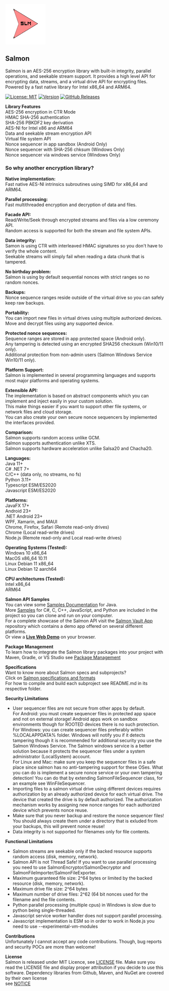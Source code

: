![alt text](https://github.com/mku11/Salmon-AES-CTR/blob/wip/common/common-res/icons/logo.png)

## Salmon

Salmon is an AES-256 encryption library with built-in integrity, parallel operations, and seekable stream support. It provides a high level API for encrypting data, streams, and a virtual drive API for encrypting files. Powered by a fast native library for Intel x86_64 and ARM64.  
  
[![License: MIT](https://img.shields.io/github/license/mku11/Salmon-AES-CTR.svg)](LICENSE)
[![Version](https://img.shields.io/badge/version-2.0.0-blue)](https://github.com/mku11/Salmon-AES-CTR/releases)
[![GitHub Releases](https://img.shields.io/github/downloads/mku11/Salmon-AES-CTR/latest/total?logo=github)](https://github.com/mku11/Salmon-AES-CTR/releases)

**Library Features**  
AES-256 encryption in CTR Mode  
HMAC SHA-256 authentication  
SHA-256 PBKDF2 key derivation    
AES-NI for Intel x86 and ARM64  
Data and seekable stream encryption API  
Virtual file system API  
Nonce sequencer in app sandbox (Android Only)  
Nonce sequencer with SHA-256 chksum (Windows Only)  
Nonce sequencer via windows service (Windows Only)  

### So why another encryption library?  
**Native implementation:**  
Fast native AES-NI intrinsics subroutines using SIMD for x86_64 and ARM64.  

**Parallel processing:**  
Fast multithreaded encryption and decryption of data and files.  

**Facade API:**  
Read/Write/Seek through encrypted streams and files via a low ceremony API.  
Random access is supported for both the stream and file system APIs.

**Data integrity:**  
Samon is using CTR with interleaved HMAC signatures so you don't have to verify the whole content.  
Seekable streams will simply fail when reading a data chunk that is tampered.  

**No birthday problem:**  
Salmon is using by default sequential nonces with strict ranges so no random nonces.  

**Backups:**  
Nonce sequence ranges reside outside of the virtual drive so you can safely keep raw backups.  

**Portability:**  
You can import new files in virtual drives using multiple authorized devices.  
Move and decrypt files using any supported device.  

**Protected nonce sequences:**  
Sequence ranges are stored in app protected space (Android only).  
Any tampering is detected using an encrypted SHA256 checksum (Win10/11 only).  
Additional protection from non-admin users (Salmon Windows Service Win10/11 only).  

**Platform Support:**  
Salmon is implemented in several programming languages and supports most major platforms and operating systems.  

**Extensible API:**  
The implementation is based on abstract components which you can implement and inject easily in your custom solution.  
This make things easier if you want to support other file systems, or network files and cloud storage.  
You can also create your own secure nonce sequencers by implemented the interfaces provided.

**Comparison:**  
Salmon supports random access unlike GCM.  
Salmon supports authentication unlike XTS.  
Salmon supports hardware acceleration unlike Salsa20 and Chacha20.  

**Languages:**  
Java 11+  
C# .NET 7+  
C/C++ (data only, no streams, no fs)  
Python 3.11+  
Typescript ESM/ES2020  
Javascript ESM/ES2020  
  
**Platforms:**  
JavaFX 17+  
Android 23+  
.NET Android 23+  
WPF, Xamarin, and MAUI  
Chrome, Firefox, Safari (Remote read-only drives)  
Chrome (Local read-write drives)  
Node.js (Remote read-only and Local read-write drives)  
  
**Operating Systems (Tested):**  
Windows 10 x86_64  
MacOS x86_64 10.11  
Linux Debian 11 x86_64  
Linux Debian 12 aarch64  

**CPU architectures (Tested):**  
Intel x86_64  
ARM64  

**Salmon API Samples**  
You can view some [Samples Documentation](https://github.com/mku11/Salmon-AES-CTR/tree/main/docs/Samples.md) for Java.  
More [Samples](https://github.com/mku11/Salmon-AES-CTR/tree/main/samples) for C#, C, C++, JavaScript, and Python are included in the project so you can clone and run on your computer.  
For a complete showcase of the Salmon API visit the [Salmon Vault App](https://github.com/mku11/Salmon-Vault) repository which contains a demo app offered on several different platforms.  
Or view a [**Live Web Demo**](https://mku11.github.io/Salmon-Vault/demo) on your browser.  

**Package Management**  
To learn how to integrate the Salmon library packages into your project with Maven, Gradle, or VS Studio see [Package Management](https://github.com/mku11/Salmon-AES-CTR/blob/main/docs/Package_Management.md)  

**Specifications**  
Want to know more about Salmon specs and subprojects?  
Click on [Salmon specifications and formats](https://github.com/mku11/Salmon-AES-CTR/tree/main/docs)   
For how to compile and build each subproject see README.md in its respective folder.

**Security Limitations**  
- User sequencer files are not secure from other apps by default.  
For Android: you must create sequencer files in protected app space and not on external storage! Android apps work on sandbox environments though for ROOTED devices there is no such protection.  
For Windows: you can create sequencer files preferably within %LOCALAPPDATA% folder. Windows will notify you if it detects tampering though it is recommended for additional security you use the Salmon Windows Service. The Salmon windows service is a better solution because it protects the sequencer files under a system administrator (LocalSystem) account.  
For Linux and Mac: make sure you keep the sequencer files in a safe place since salmon has no anti-tampering support for these OSes. What you can do is implement a secure nonce service or your own tampering detection! You can do that by extending SalmonFileSequencer class, for an example see WinFileSequencer.  
- Importing files to a salmon virtual drive using different devices requires authorization by an already authorized device for each  virtual drive. The device that created the drive is by default authorized. The authorization mechanism works by assigning new nonce ranges for each authorized device which prevents nonce reuse.
- Make sure that you never backup and restore the nonce sequencer files! You should always create them under a directory that is exluded from your backups, this will prevent nonce reuse!  
- Data integrity is not supported for filenames only for file contents.   

**Functional Limitations**  
- Salmon streams are seekable only if the backed resource supports random access (disk, memory, network).  
- Salmon API is not Thread Safe! If you want to use parallel processing you need to use SalmonEncryptor/SalmonDecryptor and SalmonFileImporter/SalmonFileExporter.  
- Maximum guaranteed file size: 2^64 bytes or limited by the backed resource (disk, memory, network).  
- Maximum drive file size: 2^64 bytes  
- Maximum number of drive files: 2^62 (64 bit nonces used for the filename and the file contents.  
- Python parallel processing (multiple cpus) in Windows is slow due to python being single-threaded.  
- Javascript service worker handler does not support parallel processing.  
- Javascript implementation is ESM so in order to work in Node.js you need to use --experimental-vm-modules  

**Contributions**  
Unfortunately I cannot accept any code contributions. Though, bug reports and security POCs are more than welcome!  
  
**License**  
Salmon is released under MIT Licence, see [LICENSE](https://github.com/mku11/Salmon-AES-CTR/blob/main/LICENSE) file.
Make sure you read the LICENSE file and display proper attribution if you decide to use this software.
Dependency libraries from Github, Maven, and NuGet are covered by their own license  
see [NOTICE](https://github.com/mku11/Salmon-AES-CTR/blob/main/LICENSE)  
